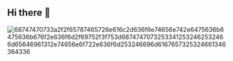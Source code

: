 ## Hi there 👋
![68747470733a2f2f65787465726e616c2d636f6e74656e742e6475636b6475636b676f2e636f6d2f69752f3f753d68747470732533412532462532466d65646961312e74656e6f722e636f6d253246696d6167657325324661346364336](https://github.com/user-attachments/assets/b939498a-d86b-407a-9448-d6524fcb739f)

<!--
**siamantar/siamantar** is a ✨ _special_ ✨ repository because its `README.md` (this file) appears on your GitHub profile.

`> siamantar stats`  
![siamantar's GitHub Stats](https://github-readme-stats.vercel.app/api?username=siamantar&show_icons=true&theme=cobalt)

Here are some ideas to get you started:

- 🔭 I’m currently working on ...
- 🌱 I’m currently learning ...
- 👯 I’m looking to collaborate on ...
- 🤔 I’m looking for help with ...
- 💬 Ask me about ...
- 📫 How to reach me: ...
- 😄 Pronouns: ...
- ⚡ Fun fact: ...
-->
